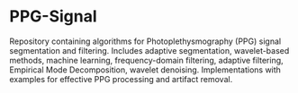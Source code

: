# PPG-Signal
Repository containing algorithms for Photoplethysmography (PPG) signal segmentation and filtering. Includes adaptive segmentation, wavelet-based methods, machine learning, frequency-domain filtering, adaptive filtering, Empirical Mode Decomposition, wavelet denoising. Implementations with examples for effective PPG processing and artifact removal.
